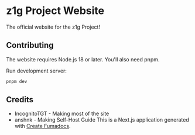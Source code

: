 # z1g Project Website

The official website for the z1g Project!

## Contributing

The website requires Node.js 18 or later. You'll also need pnpm.

Run development server:

```bash
pnpm dev
```

## Credits

- IncognitoTGT - Making most of the site
- anshnk - Making Self-Host Guide
  This is a Next.js application generated with
  [Create Fumadocs](https://github.com/fuma-nama/fumadocs).
